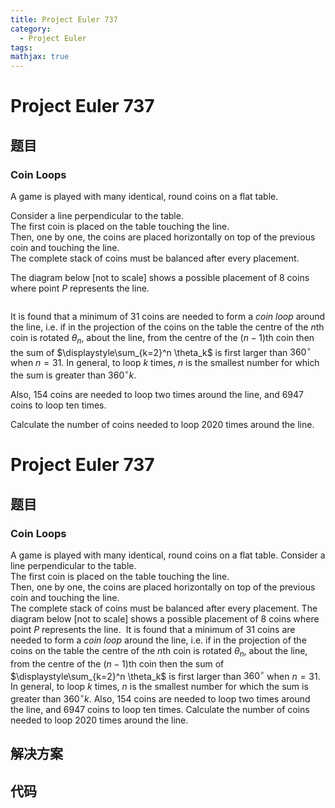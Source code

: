 ```yaml
---
title: Project Euler 737
category:
  - Project Euler
tags:
mathjax: true
---
```

<escape><!-- more --></escape>
    
# Project Euler 737
## 题目
### Coin Loops



A game is played with many identical, round coins on a flat table.


Consider a line perpendicular to the table.<br />
The first coin is placed on the table touching the line.<br />
Then, one by one, the coins are placed horizontally on top of the previous coin and touching the line.<br />
The complete stack of coins must be balanced after every placement.


The diagram below [not to scale] shows a possible placement of 8 coins where point $P$ represents the line.

<div style="text-align:center;">
<img src="project/images/p737_coinloop.jpg" class="dark_img" alt="" /></div>

It is found that a minimum of $31$ coins are needed to form a <i>coin loop</i> around the line, i.e. if in the projection of the coins on the table the centre of the $n$th coin is rotated $\theta_n$, about the line, from the centre of the $(n-1)$th coin then the sum of $\displaystyle\sum_{k=2}^n \theta_k$ is first larger than $360^\circ$ when $n=31$. In general, to loop $k$ times, $n$ is the smallest number for which the sum is greater than $360^\circ k$.


Also, $154$ coins are needed to loop two times around the line, and $6947$ coins to loop ten times.


Calculate the number of coins needed to loop $2020$ times around the line.



# Project Euler 737
## 题目
### Coin Loops

A game is played with many identical, round coins on a flat table.
Consider a line perpendicular to the table.<br>The first coin is placed on the table touching the line.<br>Then, one by one, the coins are placed horizontally on top of the previous coin and touching the line.<br>The complete stack of coins must be balanced after every placement.
The diagram below [not to scale] shows a possible placement of $8$ coins where point $P$ represents the line.
<img src="https://projecteuler.net/project/images/p737_coinloop.jpg" alt="">
It is found that a minimum of $31$ coins are needed to form a <i>coin loop</i> around the line, i.e. if in the projection of the coins on the table the centre of the $n$th coin is rotated $\theta_n$, about the line, from the centre of the $(n-1)$th coin then the sum of $\displaystyle\sum_{k=2}^n \theta_k$ is first larger than $360^\circ$ when $n=31$. In general, to loop $k$ times, $n$ is the smallest number for which the sum is greater than $360^\circ k$.
Also, $154$ coins are needed to loop two times around the line, and $6947$ coins to loop ten times.
Calculate the number of coins needed to loop $2020$ times around the line.


## 解决方案


## 代码


